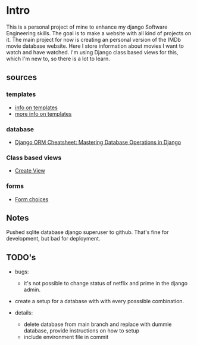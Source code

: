 # Intro

This is a personal project of mine to enhance my django Software Engineering skills.
The goal is to make a website with all kind of projects on it.
The main project for now is creating an personal version of the IMDb movie database website. Here I store information about movies I want to watch and have watched. I'm using Django class based views for this, which I'm new to, so there is a lot to learn. 

## sources

### templates

- [info on templates](https://dev.to/scofieldidehen/mastering-django-templates-a-guide-to-advanced-features-and-best-practices-25pe)
- [more info on templates](https://www.pythontutorial.net/django-tutorial/django-templates/)

### database

- [Django ORM Cheatsheet: Mastering Database Operations in Django](https://djangocentral.com/django-orm-cheatsheet/)

### Class based views

- [Create View](https://www.pythontutorial.net/django-tutorial/django-createview/)

### forms

- [Form choices](https://www.b-list.org/weblog/2007/nov/02/handle-choices-right-way/)

## Notes

Pushed sqlite database django superuser to github.
That's fine for development, but bad for deployment.

## TODO's

- bugs:
    - it's not possible to change status of netflix and prime in the django admin.

- create a setup for a database with with every posssible combination.

- details:
    - delete database from main branch and replace with dummie database, provide instructions on how to setup
    - include environment file in commit